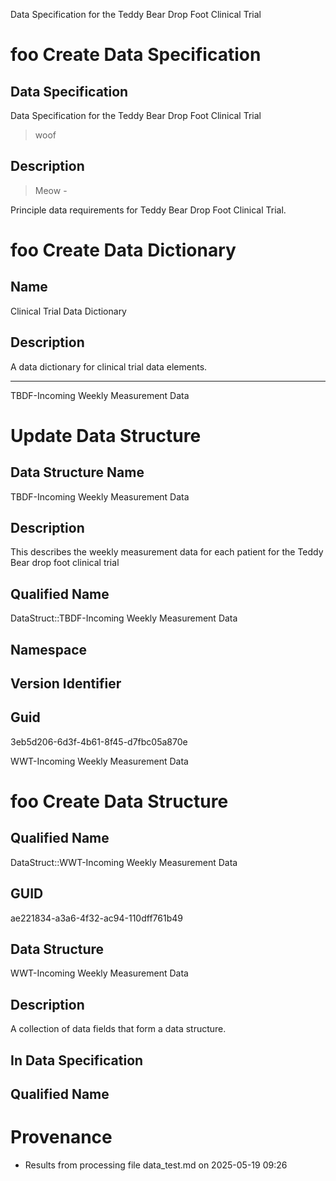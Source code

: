 





Data Specification for the Teddy Bear Drop Foot Clinical Trial

# foo Create Data Specification

## Data Specification


Data Specification for the Teddy Bear Drop Foot Clinical Trial
>woof
##  Description
>Meow -

Principle data requirements for Teddy Bear Drop Foot Clinical Trial.




# foo Create Data Dictionary
## Name
Clinical Trial Data Dictionary

## Description
A data dictionary for clinical trial data elements.




___



TBDF-Incoming Weekly Measurement Data


# Update Data Structure

## Data Structure Name 

TBDF-Incoming Weekly Measurement Data

## Description
This describes the weekly measurement data for each patient for the Teddy Bear drop foot clinical trial

## Qualified Name
DataStruct::TBDF-Incoming Weekly Measurement Data

## Namespace


## Version Identifier


## Guid
3eb5d206-6d3f-4b61-8f45-d7fbc05a870e



WWT-Incoming Weekly Measurement Data

# foo Create Data Structure

## Qualified Name
DataStruct::WWT-Incoming Weekly Measurement Data

## GUID
ae221834-a3a6-4f32-ac94-110dff761b49

## Data Structure

WWT-Incoming Weekly Measurement Data


##  Description
A collection of data fields that form a data structure.


##  In Data Specification



##  Qualified Name

# Provenance

* Results from processing file data_test.md on 2025-05-19 09:26
